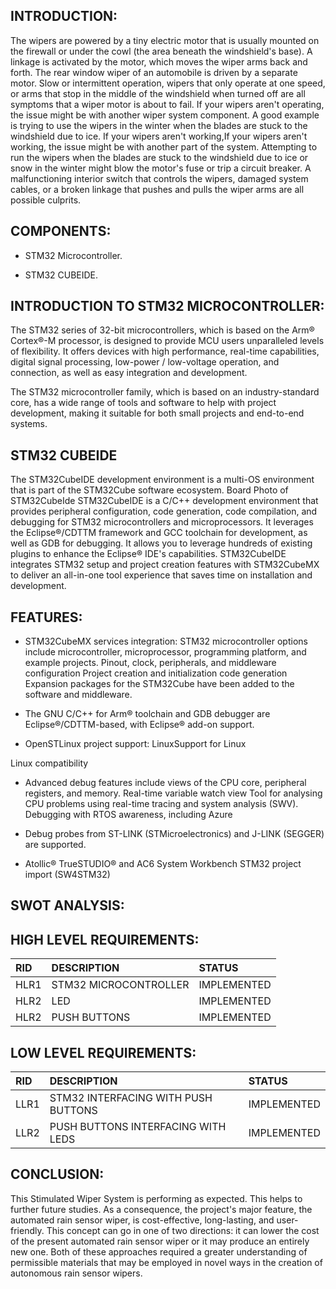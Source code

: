 ## INTRODUCTION:

The wipers are powered by a tiny electric motor that is usually mounted on the firewall or under the cowl (the area beneath the windshield's base). A linkage is activated by the motor, which moves the wiper arms back and forth. The rear window wiper of an automobile is driven by a separate motor. Slow or intermittent operation, wipers that only operate at one speed, or arms that stop in the middle of the windshield when turned off are all symptoms that a wiper motor is about to fail. If your wipers aren't operating, the issue might be with another wiper system component. A good example is trying to use the wipers in the winter when the blades are stuck to the windshield due to ice. If your wipers aren't working,If your wipers aren't working, the issue might be with another part of the system. Attempting to run the wipers when the blades are stuck to the windshield due to ice or snow in the winter might blow the motor's fuse or trip a circuit breaker. A malfunctioning interior switch that controls the wipers, damaged system cables, or a broken linkage that pushes and pulls the wiper arms are all possible culprits.

## COMPONENTS:

* STM32 Microcontroller.

* STM32 CUBEIDE.

## INTRODUCTION TO STM32 MICROCONTROLLER:

The STM32 series of 32-bit microcontrollers, which is based on the Arm® Cortex®-M processor, is designed to provide MCU users unparalleled levels of flexibility. It offers devices with high performance, real-time capabilities, digital signal processing, low-power / low-voltage operation, and connection, as well as easy integration and development.

The STM32 microcontroller family, which is based on an industry-standard core, has a wide range of tools and software to help with project development, making it suitable for both small projects and end-to-end systems.

## STM32 CUBEIDE

The STM32CubeIDE development environment is a multi-OS environment that is part of the STM32Cube software ecosystem. Board Photo of STM32CubeIde STM32CubeIDE is a C/C++ development environment that provides peripheral configuration, code generation, code compilation, and debugging for STM32 microcontrollers and microprocessors. It leverages the Eclipse®/CDTTM framework and GCC toolchain for development, as well as GDB for debugging. It allows you to leverage hundreds of existing plugins to enhance the Eclipse® IDE's capabilities.
STM32CubeIDE integrates STM32 setup and project creation features with STM32CubeMX to deliver an all-in-one tool experience that saves time on installation and development.

## FEATURES:

* STM32CubeMX services integration: STM32 microcontroller options include microcontroller, microprocessor, programming platform, and example projects. Pinout, clock, peripherals, and middleware configuration Project creation and initialization code generation Expansion packages for the STM32Cube have been added to the software and middleware.

* The GNU C/C++ for Arm® toolchain and GDB debugger are Eclipse®/CDTTM-based, with Eclipse® add-on support.

* OpenSTLinux project support: LinuxSupport for Linux

Linux compatibility

* Advanced debug features include views of the CPU core, peripheral registers, and memory. Real-time variable watch view Tool for analysing CPU problems using real-time tracing and system analysis (SWV). Debugging with RTOS awareness, including Azure

* Debug probes from ST-LINK (STMicroelectronics) and J-LINK (SEGGER) are supported.

* Atollic® TrueSTUDIO® and AC6 System Workbench STM32 project import (SW4STM32)




## SWOT ANALYSIS:

## HIGH LEVEL REQUIREMENTS:

|RID|DESCRIPTION|STATUS|
|:--|:----------|:-----|
|HLR1|STM32 MICROCONTROLLER|IMPLEMENTED|
|HLR2|LED |IMPLEMENTED|
|HLR2|PUSH BUTTONS|IMPLEMENTED|


## LOW LEVEL REQUIREMENTS:

|RID|DESCRIPTION|STATUS|
|:--|:----------|:-----|
|LLR1|STM32 INTERFACING WITH PUSH BUTTONS|IMPLEMENTED|
|LLR2|PUSH BUTTONS INTERFACING WITH LEDS|IMPLEMENTED|

## CONCLUSION:

This Stimulated Wiper System is performing as expected. This helps to further future studies. As a consequence, the project's major feature, the automated rain sensor wiper, is cost-effective, long-lasting, and user-friendly. This concept can go in one of two directions: it can lower the cost of the present automated rain sensor wiper or it may produce an entirely new one. Both of these approaches required a greater understanding of permissible materials that may be employed in novel ways in the creation of autonomous rain sensor wipers.

